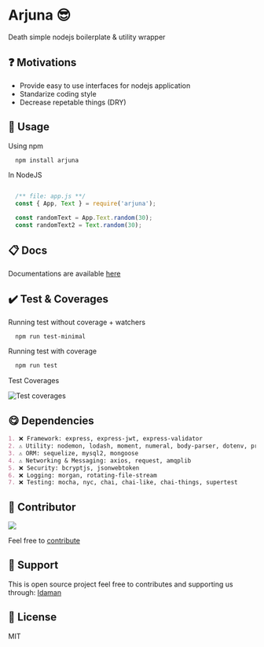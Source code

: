 # Arjuna 😎
Death simple nodejs boilerplate & utility wrapper

❓ Motivations
---
- Provide easy to use interfaces for nodejs application
- Standarize coding style
- Decrease repetable things (DRY)

🖖 Usage
---
Using npm
```md
  npm install arjuna
```

In NodeJS
```js

  /** file: app.js **/ 
  const { App, Text } = require('arjuna');

  const randomText = App.Text.random(30);
  const randomText2 = Text.random(30);

```

📋 Docs
---
Documentations are available [here](https://github.com/gurisa/arjuna/tree/master/docs)

✔️ Test & Coverages
---
Running test without coverage + watchers
```md
  npm run test-minimal
```

Running test with coverage
```md
  npm run test
```

Test Coverages

![Test coverages](https://github.com/[gurisa]/[arjuna]/blob/[master]/assets/coverage.png?raw=true)

😋 Dependencies
---
```md
1. ❌ Framework: express, express-jwt, express-validator
2. ⚠️ Utility: nodemon, lodash, moment, numeral, body-parser, dotenv, protobufjs, slugify, html-entities, html-to-text, uuid
3. ⚠️ ORM: sequelize, mysql2, mongoose
4. ⚠️ Networking & Messaging: axios, request, amqplib
5. ❌ Security: bcryptjs, jsonwebtoken
6. ❌ Logging: morgan, rotating-file-stream
7. ❌ Testing: mocha, nyc, chai, chai-like, chai-things, supertest
```

🤩 Contributor
---
[![](https://github.com/kokoraka.png?size=50)](https://github.com/kokoraka)

Feel free to [contribute](https://github.com/gurisa/arjuna/pulls)

💖 Support
---
This is open source project feel free to contributes and supporting us through: [Idaman](https://idaman.id/arjuna)


📜 License
---
MIT